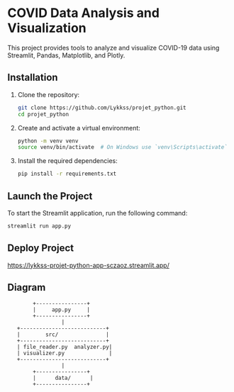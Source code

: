 # COVID Data Analysis and Visualization

This project provides tools to analyze and visualize COVID-19 data using Streamlit, Pandas, Matplotlib, and Plotly.

## Installation

1. Clone the repository:
    ```sh
    git clone https://github.com/Lykkss/projet_python.git
    cd projet_python
    ```

2. Create and activate a virtual environment:
    ```sh
    python -m venv venv
    source venv/bin/activate  # On Windows use `venv\Scripts\activate`
    ```

3. Install the required dependencies:
    ```sh
    pip install -r requirements.txt
    ```

## Launch the Project

To start the Streamlit application, run the following command:
```sh
streamlit run app.py
```

## Deploy Project 

https://lykkss-projet-python-app-sczaoz.streamlit.app/

## Diagram

            +----------------+
            |     app.py     |
            +----------------+
                     |
       +---------------------------+
       |        src/               |
       +---------------------------+
       | file_reader.py  analyzer.py|
       | visualizer.py              |
       +---------------------------+
                     |
            +----------------+
            |      data/      |
            +----------------+
